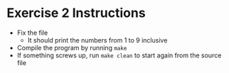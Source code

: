 # Exercise 2 Instructions

- Fix the file
  - It should print the numbers from 1 to 9 inclusive
- Compile the program by running `make`
- If something screws up, run `make clean` to start again from the source file
